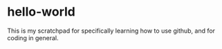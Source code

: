 # hello-world
This is my scratchpad for specifically learning how to use github, and for coding in general.
